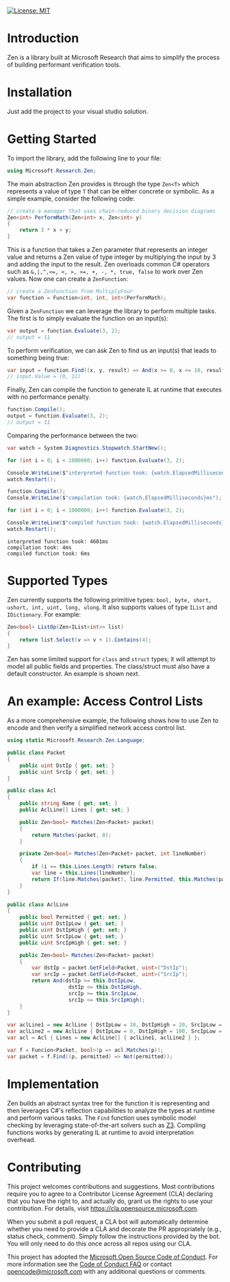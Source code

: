 [![License: MIT](https://img.shields.io/badge/License-MIT-blue.svg)](https://opensource.org/licenses/MIT)

# Introduction 
Zen is a library built at Microsoft Research that aims to simplify the process of building performant verification tools.

# Installation
Just add the project to your visual studio solution.

# Getting Started
To import the library, add the following line to your file:

```csharp
using Microsoft.Research.Zen;
```

The main abstraction Zen provides is through the type `Zen<T>` which represents a value of type `T` that can be either concrete or symbolic. As a simple example, consider the following code:

```csharp
// create a manager that uses chain-reduced binary decision diagrams
Zen<int> PerformMath(Zen<int> x, Zen<int> y)
{
    return 3 * x + y;
}
```

This is a function that takes a Zen parameter that represents an integer value and returns a Zen value of type integer by multiplying the input by 3 and adding the input to the result. Zen overloads common C# operators such as `&,|,^,<=, <, >, >=, +, -, *, true, false` to work over Zen values. Now one can create a `ZenFunction`:

```csharp
// create a ZenFunction from MultiplyFour
var function = Function<int, int, int>(PerformMath);
```

Given a `ZenFunction` we can leverage the library to perform multiple tasks. The first is to simply evaluate the function on an input(s):

```csharp
var output = function.Evaluate(3, 2);
// output = 11
```

To perform verification, we can ask Zen to find us an input(s) that leads to something being true:

```csharp
var input = function.Find((x, y, result) => And(x >= 0, x <= 10, result == 11));
// input.Value = (0, 11)
```

Finally, Zen can compile the function to generate IL at runtime that executes with no performance penalty.

```csharp
function.Compile();
output = function.Evaluate(3, 2);
// output = 11
```

Comparing the performance between the two:

```csharp
var watch = System.Diagnostics.Stopwatch.StartNew();

for (int i = 0; i < 1000000; i++) function.Evaluate(3, 2);

Console.WriteLine($"interpreted function took: {watch.ElapsedMilliseconds}ms");
watch.Restart();

function.Compile();
Console.WriteLine($"compilation took: {watch.ElapsedMilliseconds}ms");

for (int i = 0; i < 1000000; i++) function.Evaluate(3, 2);

Console.WriteLine($"compiled function took: {watch.ElapsedMilliseconds}ms");
watch.Restart();
```

```
interpreted function took: 4601ms
compilation took: 4ms
compiled function took: 6ms
```

# Supported Types

Zen currently supports the following primitive types: `bool, byte, short, ushort, int, uint, long, ulong`.
It also supports values of type `IList` and `IDictionary`. For example:

```csharp
Zen<bool> ListOp(Zen<IList<int>> list)
{
    return list.Select(v => v + 1).Contains(4);
} 
```

Zen has some limited support for `class` and `struct` types; it will attempt to model all public fields and properties. The class/struct must also have a default constructor. An example is shown next.

# An example: Access Control Lists

As a more comprehensive example, the following shows how to use Zen to encode and then verify a simplified network access control list.

```csharp
using static Microsoft.Research.Zen.Language;

public class Packet
{
    public uint DstIp { get; set; }
    public uint SrcIp { get; set; }
}

public class Acl
{
    public string Name { get; set; }
    public AclLine[] Lines { get; set; }

    public Zen<bool> Matches(Zen<Packet> packet)
    {
        return Matches(packet, 0);
    }

    private Zen<bool> Matches(Zen<Packet> packet, int lineNumber)
    {
        if (i == this.Lines.Length) return false;
        var line = this.Lines[lineNumber];
        return If(line.Matches(packet), line.Permitted, this.Matches(packet, lineNumber + 1));
    }
}

public class AclLine
{
    public bool Permitted { get; set; }
    public uint DstIpLow { get; set; }
    public uint DstIpHigh { get; set; }
    public uint SrcIpLow { get; set; }
    public uint SrcIpHigh { get; set; }

    public Zen<bool> Matches(Zen<Packet> packet)
    {
        var dstIp = packet.GetField<Packet, uint>("DstIp");
        var srcIp = packet.GetField<Packet, uint>("SrcIp");
        return And(dstIp >= this.DstIpLow,
                    dstIp <= this.DstIpHigh,
                    srcIp >= this.SrcIpLow,
                    srcIp <= this.SrcIpHigh);
    }
}
```

```csharp
var aclLine1 = new AclLine { DstIpLow = 10, DstIpHigh = 20, SrcIpLow = 7, SrcIpHigh = 39, Permitted = true };
var aclLine2 = new AclLine { DstIpLow = 0, DstIpHigh = 100, SrcIpLow = 0, SrcIpHigh = 100, Permitted = false };
var acl = Acl { Lines = new AclLine[] { aclLine1, aclLine2 } };

var f = Funcion<Packet, bool>(p => acl.Matches(p));
var packet = f.Find((p, permitted) => Not(permitted));
```

# Implementation
Zen builds an abstract syntax tree for the function it is representing and then leverages C#'s reflection capabilities to analyze the types at runtime and perform various tasks. The `Find` function uses symbolic model checking by leveraging state-of-the-art solvers such as [Z3](https://github.com/Z3Prover/z3). Compiling functions works by generating IL at runtime to avoid interpretation overhead.


# Contributing

This project welcomes contributions and suggestions.  Most contributions require you to agree to a
Contributor License Agreement (CLA) declaring that you have the right to, and actually do, grant us
the rights to use your contribution. For details, visit https://cla.opensource.microsoft.com.

When you submit a pull request, a CLA bot will automatically determine whether you need to provide
a CLA and decorate the PR appropriately (e.g., status check, comment). Simply follow the instructions
provided by the bot. You will only need to do this once across all repos using our CLA.

This project has adopted the [Microsoft Open Source Code of Conduct](https://opensource.microsoft.com/codeofconduct/).
For more information see the [Code of Conduct FAQ](https://opensource.microsoft.com/codeofconduct/faq/) or
contact [opencode@microsoft.com](mailto:opencode@microsoft.com) with any additional questions or comments.